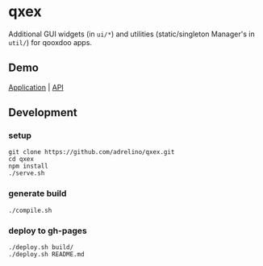 # qxex
Additional GUI widgets (in `ui/*`) and utilities (static/singleton Manager's in `util/`) for qooxdoo apps.

## Demo
[Application](build/qxex) | [API](build/apiviewer#qxex)

## Development

### setup
```shell
git clone https://github.com/adrelino/qxex.git
cd qxex
npm install
./serve.sh
```

### generate build
```shell
./compile.sh
```

### deploy to gh-pages
```shell
./deploy.sh build/
./deploy.sh README.md
```
